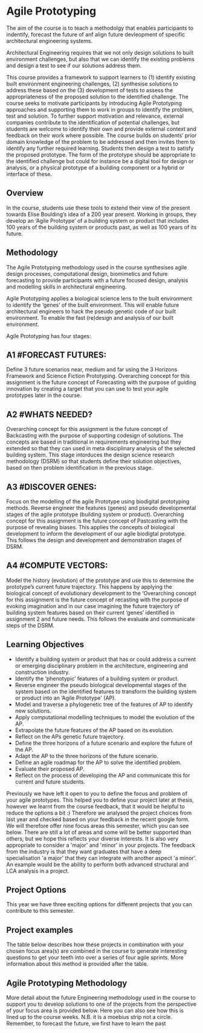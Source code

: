 # Agile Prototyping

The aim of the course is to teach a methodolgy that enables participants to indentify, forecast the future of anf align future devleopment of specific architectural engineering systems.

Architectural Engineering requires that we not only design solutions to built environment challenges, but also that we can identify the existing problems and design a test to see if our solutions address them. 

This course provides a framework to support learners to (1) identify existing built environment engineering challenges, (2) synthesise solutions to address these based on the (3) development of tests to assess the appropriateness of the proposed solution to the identified challenge.
The course seeks to motivate participants by introducing Agile Prototyping approaches and supporting them to work in groups to identify the problem, test and solution. To further support motivation and relevance, external companies contribute to the identification of potential challenges, but students are welcome to identify their own and provide external context and feedback on their work where possible.
The course builds on students’ prior domain knowledge of the problem to be addressed and then invites them to identify any further required learning. Students then design a test to satisfy the proposed prototype. The form of the prototype should be appropriate to the identified challenge but could for instance be a digital tool for design or analysis, or a physical prototype of a building component or a hybrid or interface of these.

## Overview
In the course, students use these tools to extend their view of the present towards Elise Boulding’s idea of a 200 year present. Working in groups, they develop an ‘Agile Prototype’ of a building system or product that includes 100 years of the building system or products past, as well as 100 years of its future.

## Methodology
The Agile Prototyping methodology used in the course synthesises agile design processes, computational design, biomimetics and future forecasting to provide participants with a future focused design, analysis and modelling skills in architectural engineering.

Agile Prototyping applies a biological science lens to the built environment to identify the ‘genes’ of the built environment. This will enable future architectural engineers to hack the pseudo genetic code of our built environment. To enable the fast (re)design and analysis of our built environment.

Agile Prototyping has four stages: 

## A1 #FORECAST FUTURES: 
Define 3 future scenarios near, medium and far using the 3 Horizons Framework and Science Fiction Prototyping. Overarching concept for this assignment is the future concept of Forecasting with the purpose of guiding innovation by creating a target that you can use to test your agile prototypes later in the course.

## A2 #WHATS NEEDED?
Overarching concept for this assignment is the future concept of Backcasting with the purpose of supporting codesign of solutions. The concepts are based in traditional in requirements engineering but they extended so that they can used in meta disciplinary analysis of the selected building system. This stage intorduces the design science research methodology (DSRM) so that students define their solution objectives, based on then problem identification in the previous stage.

## A3 #DISCOVER GENES: 
Focus on the modelling of the agile Prototype using biodigital prototyping methods. Reverse engineer the features (genes) and pseudo developmental stages of the agile prototype (building system or product). Overarching concept for this assignment is the future concept of Pastcasting with the purpose of revealing biases. This applies the concepts of biological development to inform the development of our agile biodigtal prototype. This follows the design and development and demonstration stages of DSRM.

## A4 #COMPUTE VECTORS: 
Model the history (evolution) of the prototype and use this to determine the prototype’s current future trajectory. This happens by applying the biological concept of evolutionary development to the
‘Overarching concept for this assignment is the future concept of recasting with the purpose of evoking imagination and in our case imagining the future trajectory of building system features based on their current ‘genes’ identified in assignment 2 and future needs. This follows the evaluate and communicate steps of the DSRM.

## Learning Objectives
- Identify a building system or product that has or could address a current or emerging disciplinary problem in the architecture, engineering and construction industry.
- Identify the ‘phenotypic’ features of a building system or product.
- Reverse engineer the pseudo biological developmental stages of the system based on the identified features to transform the building system or product into an ‘Agile Prototype' (AP).
- Model and traverse a phylogenetic tree of the features of AP to identify new solutions.
- Apply computational modelling techniques to model the evolution of the AP.
- Extrapolate the future features of the AP based on its evolution.
- Reflect on the APs genetic future trajectory.
- Define the three horizons of a future scenario and explore the future of the AP.
- Adapt the AP to the three horizons of the future scenario.
- Define an agile roadmap for the AP to solve the identified problem.
- Evaluate their proposed AP.
- Reflect on the process of developing the AP and communicate this for current and future students.
  
Previously we have left it open to you to define the focus and problem of your agile prototypes. This helped you to define your project later at thesis, however we learnt from the course feedback, that it would be helpful to reduce the options a bit :) Therefore we analysed the project choices from last year and checked based on your feedback in the recent google form. We will therefore offer nine focus areas this semester, which you can see below. There are still a lot of areas and some will be better supported than others, but we hope this reflects your diverse interests. It is also very appropriate to consider a 'major' and 'minor' in your projects. The feedback from the industry is that they want graduates that have a deep specialisation 'a major' that they can integrate with another aspect 'a minor'. An example would be the ability to perform both advanced structural and LCA analysis in a project.

## Project Options
This year we have three exciting options for different projects that you can contribute to this semester.

## Project examples
The table below describes how these projects in combination with your chosen focus area(s) are combined in the course to generate interesting questions to get your teeth into over a series of four agile sprints. More information about this method is provided after the table.

## Agile Prototyping Methodology
More detail about the future Engineering methodology used in the course to support you to develop solutions to one of the projects from the perspective of your focus area is provided below. Here you can also see how this is lined up to the course weeks. N.B. it is a moebius strip not a circle. Remember, to forecast the future, we first have to learn the past
